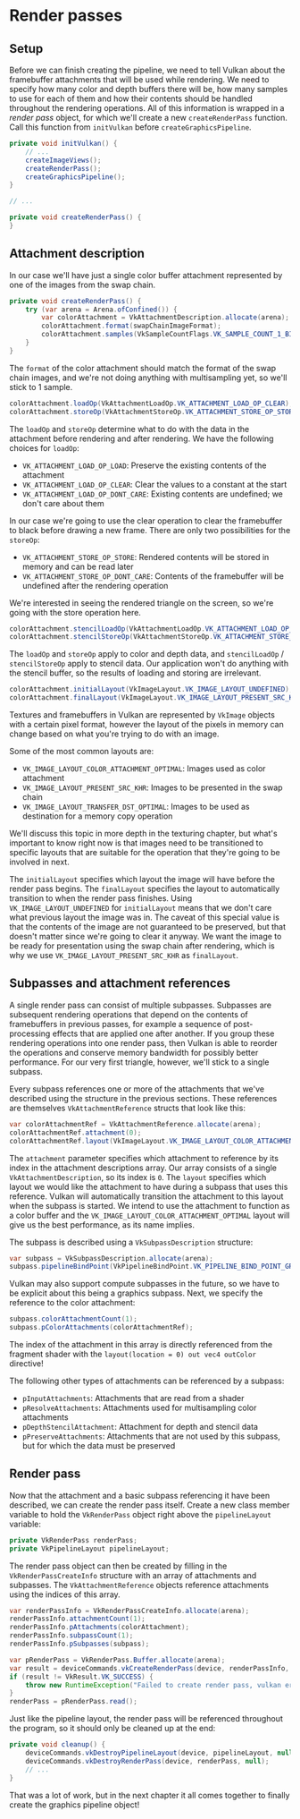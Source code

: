 # Render passes

## Setup

Before we can finish creating the pipeline, we need to tell Vulkan about the framebuffer attachments that will be used while rendering. We need to specify how many color and depth buffers there will be, how many samples to use for each of them and how their contents should be handled throughout the rendering operations. All of this information is wrapped in a *render pass* object, for which we'll create a new `createRenderPass` function. Call this function from `initVulkan` before `createGraphicsPipeline`.

```java
private void initVulkan() {
    // ...
    createImageViews();
    createRenderPass();
    createGraphicsPipeline();
}

// ...

private void createRenderPass() {
}
```

## Attachment description

In our case we'll have just a single color buffer attachment represented by one of the images from the swap chain.

```java
private void createRenderPass() {
    try (var arena = Arena.ofConfined()) {
        var colorAttachment = VkAttachmentDescription.allocate(arena);
        colorAttachment.format(swapChainImageFormat);
        colorAttachment.samples(VkSampleCountFlags.VK_SAMPLE_COUNT_1_BIT);
    }
}
```

The `format` of the color attachment should match the format of the swap chain images, and we're not doing anything with multisampling yet, so we'll stick to 1 sample.

```java
colorAttachment.loadOp(VkAttachmentLoadOp.VK_ATTACHMENT_LOAD_OP_CLEAR);
colorAttachment.storeOp(VkAttachmentStoreOp.VK_ATTACHMENT_STORE_OP_STORE);
```

The `loadOp` and `storeOp` determine what to do with the data in the attachment before rendering and after rendering. We have the following choices for `loadOp`:

- `VK_ATTACHMENT_LOAD_OP_LOAD`: Preserve the existing contents of the attachment
- `VK_ATTACHMENT_LOAD_OP_CLEAR`: Clear the values to a constant at the start
- `VK_ATTACHMENT_LOAD_OP_DONT_CARE`: Existing contents are undefined; we don't care about them

In our case we're going to use the clear operation to clear the framebuffer to black before drawing a new frame. There are only two possibilities for the `storeOp`:

- `VK_ATTACHMENT_STORE_OP_STORE`: Rendered contents will be stored in memory and can be read later
- `VK_ATTACHMENT_STORE_OP_DONT_CARE`: Contents of the framebuffer will be undefined after the rendering operation

We're interested in seeing the rendered triangle on the screen, so we're going with the store operation here.

```java
colorAttachment.stencilLoadOp(VkAttachmentLoadOp.VK_ATTACHMENT_LOAD_OP_DONT_CARE);
colorAttachment.stencilStoreOp(VkAttachmentStoreOp.VK_ATTACHMENT_STORE_OP_DONT_CARE);
```

The `loadOp` and `storeOp` apply to color and depth data, and `stencilLoadOp` / `stencilStoreOp` apply to stencil data. Our application won't do anything with the stencil buffer, so the results of loading and storing are irrelevant.

```java
colorAttachment.initialLayout(VkImageLayout.VK_IMAGE_LAYOUT_UNDEFINED);
colorAttachment.finalLayout(VkImageLayout.VK_IMAGE_LAYOUT_PRESENT_SRC_KHR);
```

Textures and framebuffers in Vulkan are represented by `VkImage` objects with a certain pixel format, however the layout of the pixels in memory can change based on what you're trying to do with an image.

Some of the most common layouts are:

- `VK_IMAGE_LAYOUT_COLOR_ATTACHMENT_OPTIMAL`: Images used as color attachment
- `VK_IMAGE_LAYOUT_PRESENT_SRC_KHR`: Images to be presented in the swap chain
- `VK_IMAGE_LAYOUT_TRANSFER_DST_OPTIMAL`: Images to be used as destination for a memory copy operation

We'll discuss this topic in more depth in the texturing chapter, but what's important to know right now is that images need to be transitioned to specific layouts that are suitable for the operation that they're going to be involved in next.

The `initialLayout` specifies which layout the image will have before the render pass begins. The `finalLayout` specifies the layout to automatically transition to when the render pass finishes. Using `VK_IMAGE_LAYOUT_UNDEFINED` for `initialLayout` means that we don't care what previous layout the image was in. The caveat of this special value is that the contents of the image are not guaranteed to be preserved, but that doesn't matter since we're going to clear it anyway. We want the image to be ready for presentation using the swap chain after rendering, which is why we use `VK_IMAGE_LAYOUT_PRESENT_SRC_KHR` as `finalLayout`.

## Subpasses and attachment references

A single render pass can consist of multiple subpasses. Subpasses are subsequent rendering operations that depend on the contents of framebuffers in previous passes, for example a sequence of post-processing effects that are applied one after another. If you group these rendering operations into one render pass, then Vulkan is able to reorder the operations and conserve memory bandwidth for possibly better performance. For our very first triangle, however, we'll stick to a single subpass.

Every subpass references one or more of the attachments that we've described using the structure in the previous sections. These references are themselves `VkAttachmentReference` structs that look like this:

```java
var colorAttachmentRef = VkAttachmentReference.allocate(arena); 
colorAttachmentRef.attachment(0);
colorAttachmentRef.layout(VkImageLayout.VK_IMAGE_LAYOUT_COLOR_ATTACHMENT_OPTIMAL);
```

The `attachment` parameter specifies which attachment to reference by its index in the attachment descriptions array. Our array consists of a single `VkAttachmentDescription`, so its index is `0`. The `layout` specifies which layout we would like the attachment to have during a subpass that uses this reference. Vulkan will automatically transition the attachment to this layout when the subpass is started. We intend to use the attachment to function as a color buffer and the `VK_IMAGE_LAYOUT_COLOR_ATTACHMENT_OPTIMAL` layout will give us the best performance, as its name implies.

The subpass is described using a `VkSubpassDescription` structure:

```java
var subpass = VkSubpassDescription.allocate(arena);
subpass.pipelineBindPoint(VkPipelineBindPoint.VK_PIPELINE_BIND_POINT_GRAPHICS);
```

Vulkan may also support compute subpasses in the future, so we have to be explicit about this being a graphics subpass. Next, we specify the reference to the color attachment:

```java
subpass.colorAttachmentCount(1);
subpass.pColorAttachments(colorAttachmentRef);
```

The index of the attachment in this array is directly referenced from the fragment shader with the `layout(location = 0) out vec4 outColor` directive!

The following other types of attachments can be referenced by a subpass:

- `pInputAttachments`: Attachments that are read from a shader
- `pResolveAttachments`: Attachments used for multisampling color attachments
- `pDepthStencilAttachment`: Attachment for depth and stencil data
- `pPreserveAttachments`: Attachments that are not used by this subpass, but for which the data must be preserved

## Render pass

Now that the attachment and a basic subpass referencing it have been described, we can create the render pass itself. Create a new class member variable to hold the `VkRenderPass` object right above the `pipelineLayout` variable:

```java
private VkRenderPass renderPass;
private VkPipelineLayout pipelineLayout;
```

The render pass object can then be created by filling in the `VkRenderPassCreateInfo` structure with an array of attachments and subpasses. The `VkAttachmentReference` objects reference attachments using the indices of this array.

```java
var renderPassInfo = VkRenderPassCreateInfo.allocate(arena);
renderPassInfo.attachmentCount(1);
renderPassInfo.pAttachments(colorAttachment);
renderPassInfo.subpassCount(1);
renderPassInfo.pSubpasses(subpass);

var pRenderPass = VkRenderPass.Buffer.allocate(arena);
var result = deviceCommands.vkCreateRenderPass(device, renderPassInfo, null, pRenderPass);
if (result != VkResult.VK_SUCCESS) {
    throw new RuntimeException("Failed to create render pass, vulkan error code: " + VkResult.explain(result));
}
renderPass = pRenderPass.read();
```

Just like the pipeline layout, the render pass will be referenced throughout the program, so it should only be cleaned up at the end:

```java
private void cleanup() {
    deviceCommands.vkDestroyPipelineLayout(device, pipelineLayout, null);
    deviceCommands.vkDestroyRenderPass(device, renderPass, null);
    // ...
}
```

That was a lot of work, but in the next chapter it all comes together to finally create the graphics pipeline object!
